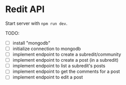# Redit API

Start server with `npm run dev`.

TODO:

- [ ] install "mongodb"
- [ ] initialize connection to mongodb
- [ ] implement endpoint to create a subredit/community
- [ ] implement endpoint to create a post (in a subredit)
- [ ] implement endpoint to list a subredit's posts
- [ ] implement endpoint to get the comments for a post
- [ ] implement endpoint to edit a post
